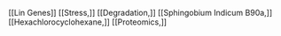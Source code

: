 [[Lin Genes]]
[[Stress,]]
[[Degradation,]]
[[Sphingobium Indicum B90a,]]
[[Hexachlorocyclohexane,]]
[[Proteomics,]]
